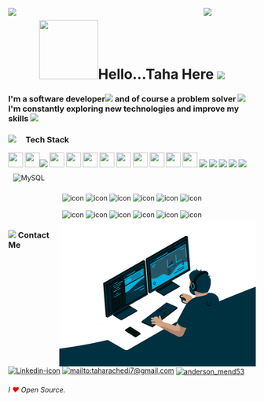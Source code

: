 <img align="left" src="https://user-images.githubusercontent.com/65187002/144930161-2f783401-8d27-4fdf-a2f7-cc0ba32f1f1f.gif" width="21%" style="display:inline;"><img align="right" src="https://user-images.githubusercontent.com/65187002/144930161-2f783401-8d27-4fdf-a2f7-cc0ba32f1f1f.gif" width="21%" style="display:inline;">




<h1 align="center"> <img
      src="https://cdn0.iconfinder.com/data/icons/avatar-229/70/25-512.png"(https://octodex.github.com/fintechtocat/)"  width="120" height="120"/>Hello...Taha Here </b><img src="https://media.giphy.com/media/hvRJCLFzcasrR4ia7z/giphy.gif" width="35"></h1>
      
<h3>
I'm a software developer<img src="https://i.ibb.co/xfN0brH/working-cat.gif" width="30"/>
and of course a problem solver
<img src="https://user-images.githubusercontent.com/78433466/234958011-af96ae46-850e-42df-8a1f-b3499998009b.png" width="30"/>
<br>
I'm constantly exploring new technologies and improve my skills 
<img src="https://user-images.githubusercontent.com/78433466/234958559-5907a4f3-9a21-4660-9c65-823772f758c7.png" width="25"/>
</h3>

### <img src="https://media2.giphy.com/media/QssGEmpkyEOhBCb7e1/giphy.gif?cid=ecf05e47a0n3gi1bfqntqmob8g9aid1oyj2wr3ds3mg700bl&rid=giphy.gif" width="24"> &nbsp; &nbsp; Tech Stack

<img  src="https://user-images.githubusercontent.com/78433466/234953332-f4e461b5-2b93-4133-9bc8-ee48440691fa.png" height="30" width="30"/> <img  src="https://user-images.githubusercontent.com/78433466/234954329-6e47befd-26e0-46c4-8628-c01c2378b0a8.png" height="30" width="30"/><img src = 'https://github.com/MarikIshtar007/MarikIshtar007/blob/master/images/c-original.svg' width='30'/>
<img  src="https://user-images.githubusercontent.com/78433466/234954776-1e89439a-80b3-490d-bcc1-fb3058344c2f.png" height="30" width="30"/>
<img  src="https://user-images.githubusercontent.com/78433466/234955278-55d52452-0450-4e94-899f-eb26e28ac136.png" height="30" width="30"/>
<img  src="https://user-images.githubusercontent.com/78433466/234955492-78d92890-7c70-4163-9317-0cbae37d893e.png" height="30" width="30"/>
<img  src="https://user-images.githubusercontent.com/78433466/234955670-df95b42e-fd83-4726-a214-5cd221120633.png" height="30" width="30"/>
<img  src="https://user-images.githubusercontent.com/78433466/234956309-8b856d3b-d8a0-4cbf-8088-f04006582e43.png" height="30" width="30"/>
<img  src="https://user-images.githubusercontent.com/78433466/234956480-9b1fd034-cb1e-41ef-8e34-348cc58bb4da.png" height="30" width="30"/>
<img  src="https://user-images.githubusercontent.com/78433466/234957252-3c6008d3-69d2-4d93-a168-aa5704dadb99.png" height="30" width="30"/>
<img  src="https://user-images.githubusercontent.com/78433466/234957377-52a64b63-a2e5-4111-9040-709340c7ab3d.png" height="30" width="30"/>
<img  src="https://github.com/asmaacode/asmaacode/assets/78433466/c2be39ab-7f78-4259-a13c-6da0b0f25f14.png" height="30" width="30"/>
<img src = 'https://github.com/MarikIshtar007/MarikIshtar007/blob/master/images/git.svg' width='30'/>
<img src = 'https://github.com/MarikIshtar007/MarikIshtar007/blob/master/images/html.svg' width='30'/> <img src = 'https://github.com/MarikIshtar007/MarikIshtar007/blob/master/images/css.svg' width='30'/>
<img src = 'https://github.com/MarikIshtar007/MarikIshtar007/blob/master/images/bootstrap.svg' width='33'/>  <img src = 'https://github.com/MarikIshtar007/MarikIshtar007/blob/master/images/php.svg' width='40'/>
<img style="margin: 10px" src="https://profilinator.rishav.dev/skills-assets/mysql-original-wordmark.svg" alt="MySQL" height="40" />










<div align="center">
  <img src="https://techstack-generator.vercel.app/java-icon.svg" alt="icon" width="50" height="50" />
  <img src="https://techstack-generator.vercel.app/python-icon.svg" alt="icon" width="50" height="50" />
  <img src="https://techstack-generator.vercel.app/ts-icon.svg" alt="icon" width="50" height="50" />
  <img src="https://techstack-generator.vercel.app/js-icon.svg" alt="icon"width="50" height="50" />
  <img src="https://techstack-generator.vercel.app/react-icon.svg" alt="icon" width="50" height="50" />
 <img src="https://techstack-generator.vercel.app/mysql-icon.svg" alt="icon" width="50" height="50" />
</div>

<br>

<div align="center">
  <img src="https://techstack-generator.vercel.app/docker-icon.svg" alt="icon" width="50" height="50" />
  <img src="https://techstack-generator.vercel.app/aws-icon.svg" alt="icon" width="50" height="50" />
  <img src="https://techstack-generator.vercel.app/github-icon.svg" alt="icon" width="50" height="50" />
  <img src="https://techstack-generator.vercel.app/prettier-icon.svg" alt="icon" width="50" height="50" />
  <img src="https://techstack-generator.vercel.app/restapi-icon.svg" alt="icon" width="50" height="50" />
  <img src="https://techstack-generator.vercel.app/graphql-icon.svg" alt="icon" width="50" height="50" />
</div>

<img align="right" alt="Coding" width="400" src="https://github.com/supravatm/supravatm/blob/main/src/code.gif">








### <img src='https://raw.githubusercontent.com/ShahriarShafin/ShahriarShafin/main/Assets/handshake.gif' width="45">&nbsp;Contact Me 

<a href="https://www.linkedin.com/in/taha-rachedi/" target="_blank"><img src="https://img.icons8.com/color/100/undefined/linkedin-circled.png" height="30" width="30
" alt="Linkedin-icon" /></a>
<a href="mailto:taharachedi7@gmail.com" target="_blank"><img src="https://img.icons8.com/fluency/100/undefined/mail.png" height="30" width="30" alt="mailto:taharachedi7@gmail.com" /></a>
<a href="https://instagram.com/taha_rachedi" target="blank"><img align="center" src="https://raw.githubusercontent.com/rahuldkjain/github-profile-readme-generator/master/src/images/icons/Social/instagram.svg" alt="anderson_mend53" height="30" width="30" /></a>


</h1



<br>
<h6 align="left" >
   I <span style="color:red">❤</span> Open Source. 
   <br>
</h6>
